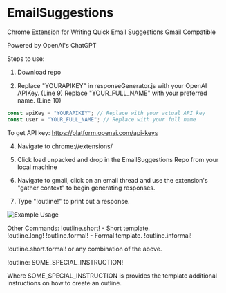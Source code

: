 # EmailSuggestions

Chrome Extension for Writing Quick Email Suggestions
Gmail Compatible

Powered by OpenAI's ChatGPT

Steps to use:
1. Download repo

2. Replace "YOURAPIKEY" in responseGenerator.js with your OpenAI APIKey. (Line 9)
   Replace "YOUR_FULL_NAME" with your preferred name. (Line 10)

```javascript
const apiKey = "YOURAPIKEY"; // Replace with your actual API key
const user = "YOUR_FULL_NAME"; // Replace with your full name
```

To get API key:
https://platform.openai.com/api-keys

4. Navigate to chrome://extensions/

5. Click load unpacked and drop in the EmailSuggestions Repo from your local machine

6. Navigate to gmail, click on an email thread and use the extension's "gather context" to begin generating responses.

7. Type "!outline!" to print out a response.

![Example Usage](https://github.com/user-attachments/assets/488c82b5-7652-43db-a235-27bfa3ac6eee)

Other Commands:
!outline.short! - Short template. <br>
!outline.long!
!outline.formal! - Formal template. 
!outline.informal!

!outline.short.formal! or any combination of the above.  

!outline: SOME_SPECIAL_INSTRUCTION!

Where SOME_SPECIAL_INSTRUCTION is provides the template additional instructions on how to create an outline.  









